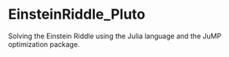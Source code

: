 # EinsteinRiddle_Pluto
Solving the Einstein Riddle using the Julia language and the JuMP optimization package.
